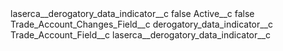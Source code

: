 <?xml version="1.0" encoding="UTF-8"?>
<CustomMetadata xmlns="http://soap.sforce.com/2006/04/metadata" xmlns:xsi="http://www.w3.org/2001/XMLSchema-instance" xmlns:xsd="http://www.w3.org/2001/XMLSchema">
    <label>laserca__derogatory_data_indicator__c</label>
    <protected>false</protected>
    <values>
        <field>Active__c</field>
        <value xsi:type="xsd:boolean">false</value>
    </values>
    <values>
        <field>Trade_Account_Changes_Field__c</field>
        <value xsi:type="xsd:string">derogatory_data_indicator__c</value>
    </values>
    <values>
        <field>Trade_Account_Field__c</field>
        <value xsi:type="xsd:string">laserca__derogatory_data_indicator__c</value>
    </values>
</CustomMetadata>
